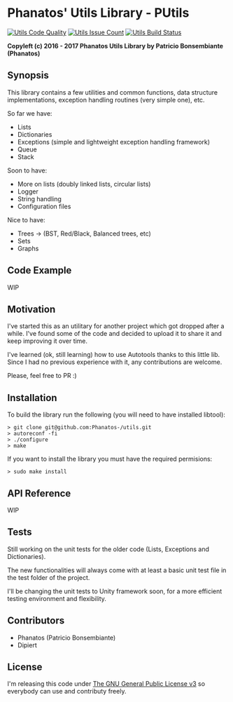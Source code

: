 # Phanatos' Utils Library - PUtils 
[![Utils Code Quality](https://codeclimate.com/github/Phanatos-/utils/badges/gpa.svg)](https://codeclimate.com/github/Phanatos-/utils)
[![Utils Issue Count](https://codeclimate.com/github/Phanatos-/utils/badges/issue_count.svg)](https://codeclimate.com/github/Phanatos-/utils)
[![Utils Build Status](https://travis-ci.org/Phanatos-/utils.svg?branch=master)](https://travis-ci.org/Phanatos-/utils)

__Copyleft (c) 2016 - 2017 Phanatos Utils Library by Patricio Bonsembiante (Phanatos)__

## Synopsis


This library contains a few utilities and common functions, data structure implementations, exception handling routines (very simple one), etc.

So far we have: 

* Lists
* Dictionaries 
* Exceptions (simple and lightweight exception handling framework) 
* Queue 
* Stack

Soon to have:

* More on lists (doubly linked lists, circular lists) 
* Logger
* String handling
* Configuration files

Nice to have: 

* Trees -> (BST, Red/Black, Balanced trees, etc)
* Sets
* Graphs 

## Code Example

WIP

## Motivation

I've started this as an utilitary for another project which got dropped after a while. I've found some of the code and decided to upload it to share it and keep improving it over time. 

I've learned (ok, still learning) how to use Autotools thanks to this little lib. Since I had no previous experience with it, any contributions are welcome. 

Please, feel free to PR :)

## Installation


To build the library run the following (you will need to have installed libtool): 
    
    > git clone git@github.com:Phanatos-/utils.git
    > autoreconf -fi
    > ./configure
    > make 

If you want to install the library you must have the required permisions:

    > sudo make install

## API Reference

WIP

## Tests

Still working on the unit tests for the older code (Lists, Exceptions and Dictionaries).

The new functionalities will always come with at least a basic unit test file in the test folder of the project. 

I'll be changing the unit tests to Unity framework soon, for a more efficient testing environment and flexibility.

## Contributors

* Phanatos (Patricio Bonsembiante)
* Dipiert 

## License

I'm releasing this code under [The GNU General Public License v3](./COPYING) so everybody can use and contributy freely.
